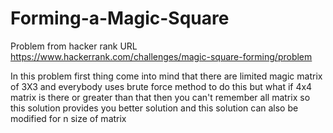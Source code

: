 # Forming-a-Magic-Square
Problem from hacker rank
  URL https://www.hackerrank.com/challenges/magic-square-forming/problem

  In this problem first thing come into mind
  that there are limited magic matrix of 3X3
  and everybody uses brute force method to do this
  but what if 4x4 matrix is there or greater than that
  then you can't remember all matrix
  so this solution provides you better solution
  and this solution can also be modified
  for n size of matrix
